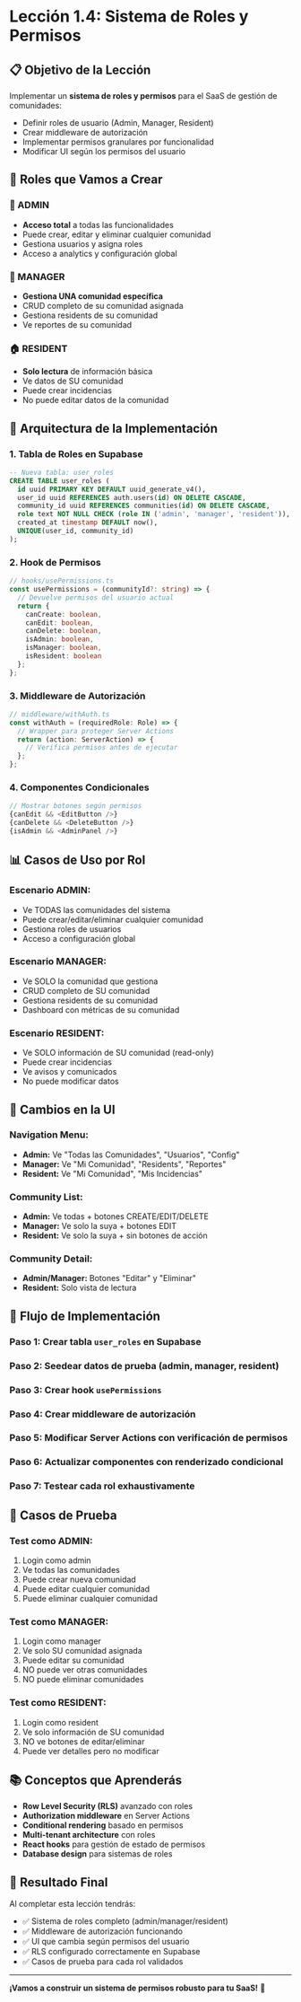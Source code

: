 # Lección 1.4: Sistema de Roles y Permisos

## 📋 Objetivo de la Lección
Implementar un **sistema de roles y permisos** para el SaaS de gestión de comunidades:
- Definir roles de usuario (Admin, Manager, Resident)
- Crear middleware de autorización
- Implementar permisos granulares por funcionalidad
- Modificar UI según los permisos del usuario

## 🎯 Roles que Vamos a Crear

### **👑 ADMIN**
- **Acceso total** a todas las funcionalidades
- Puede crear, editar y eliminar cualquier comunidad
- Gestiona usuarios y asigna roles
- Acceso a analytics y configuración global

### **🏢 MANAGER** 
- **Gestiona UNA comunidad específica**
- CRUD completo de su comunidad asignada
- Gestiona residents de su comunidad
- Ve reportes de su comunidad

### **🏠 RESIDENT**
- **Solo lectura** de información básica
- Ve datos de SU comunidad
- Puede crear incidencias
- No puede editar datos de la comunidad

## 🔧 Arquitectura de la Implementación

### **1. Tabla de Roles en Supabase**
```sql
-- Nueva tabla: user_roles
CREATE TABLE user_roles (
  id uuid PRIMARY KEY DEFAULT uuid_generate_v4(),
  user_id uuid REFERENCES auth.users(id) ON DELETE CASCADE,
  community_id uuid REFERENCES communities(id) ON DELETE CASCADE,
  role text NOT NULL CHECK (role IN ('admin', 'manager', 'resident')),
  created_at timestamp DEFAULT now(),
  UNIQUE(user_id, community_id)
);
```

### **2. Hook de Permisos**
```typescript
// hooks/usePermissions.ts
const usePermissions = (communityId?: string) => {
  // Devuelve permisos del usuario actual
  return {
    canCreate: boolean,
    canEdit: boolean, 
    canDelete: boolean,
    isAdmin: boolean,
    isManager: boolean,
    isResident: boolean
  };
};
```

### **3. Middleware de Autorización**
```typescript
// middleware/withAuth.ts
const withAuth = (requiredRole: Role) => {
  // Wrapper para proteger Server Actions
  return (action: ServerAction) => {
    // Verifica permisos antes de ejecutar
  };
};
```

### **4. Componentes Condicionales**
```typescript
// Mostrar botones según permisos
{canEdit && <EditButton />}
{canDelete && <DeleteButton />}
{isAdmin && <AdminPanel />}
```

## 📊 Casos de Uso por Rol

### **Escenario ADMIN:**
- Ve TODAS las comunidades del sistema
- Puede crear/editar/eliminar cualquier comunidad
- Gestiona roles de usuarios
- Acceso a configuración global

### **Escenario MANAGER:**
- Ve SOLO la comunidad que gestiona
- CRUD completo de SU comunidad
- Gestiona residents de su comunidad
- Dashboard con métricas de su comunidad

### **Escenario RESIDENT:** 
- Ve SOLO información de SU comunidad (read-only)
- Puede crear incidencias
- Ve avisos y comunicados
- No puede modificar datos

## 🎨 Cambios en la UI

### **Navigation Menu:**
- **Admin:** Ve "Todas las Comunidades", "Usuarios", "Config"
- **Manager:** Ve "Mi Comunidad", "Residents", "Reportes"  
- **Resident:** Ve "Mi Comunidad", "Mis Incidencias"

### **Community List:**
- **Admin:** Ve todas + botones CREATE/EDIT/DELETE
- **Manager:** Ve solo la suya + botones EDIT
- **Resident:** Ve solo la suya + sin botones de acción

### **Community Detail:**
- **Admin/Manager:** Botones "Editar" y "Eliminar"
- **Resident:** Solo vista de lectura

## 🔄 Flujo de Implementación

### **Paso 1:** Crear tabla `user_roles` en Supabase
### **Paso 2:** Seedear datos de prueba (admin, manager, resident)
### **Paso 3:** Crear hook `usePermissions` 
### **Paso 4:** Crear middleware de autorización
### **Paso 5:** Modificar Server Actions con verificación de permisos
### **Paso 6:** Actualizar componentes con renderizado condicional
### **Paso 7:** Testear cada rol exhaustivamente

## 🧪 Casos de Prueba

### **Test como ADMIN:**
1. Login como admin
2. Ve todas las comunidades
3. Puede crear nueva comunidad
4. Puede editar cualquier comunidad
5. Puede eliminar cualquier comunidad

### **Test como MANAGER:**
1. Login como manager
2. Ve solo SU comunidad asignada  
3. Puede editar su comunidad
4. NO puede ver otras comunidades
5. NO puede eliminar comunidades

### **Test como RESIDENT:**
1. Login como resident
2. Ve solo información de SU comunidad
3. NO ve botones de editar/eliminar
4. Puede ver detalles pero no modificar

## 📚 Conceptos que Aprenderás

- **Row Level Security (RLS)** avanzado con roles
- **Authorization middleware** en Server Actions
- **Conditional rendering** basado en permisos  
- **Multi-tenant architecture** con roles
- **React hooks** para gestión de estado de permisos
- **Database design** para sistemas de roles

## 🎯 Resultado Final

Al completar esta lección tendrás:
- ✅ Sistema de roles completo (admin/manager/resident)
- ✅ Middleware de autorización funcionando
- ✅ UI que cambia según permisos del usuario
- ✅ RLS configurado correctamente en Supabase
- ✅ Casos de prueba para cada rol validados

---

**¡Vamos a construir un sistema de permisos robusto para tu SaaS!** 🚀